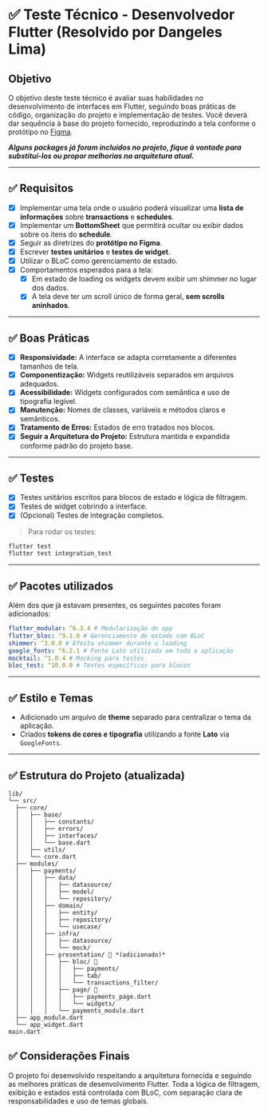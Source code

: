 # ✅ Teste Técnico - Desenvolvedor Flutter (Resolvido por Dangeles Lima)

## Objetivo

O objetivo deste teste técnico é avaliar suas habilidades no desenvolvimento de interfaces em Flutter, seguindo boas práticas de código, organização do projeto e implementação de testes. Você deverá dar sequência à base do projeto fornecido, reproduzindo a tela conforme o protótipo no [Figma](https://www.figma.com/design/QWC5IksyTx2k65ZzkPz3r1/Processo-seletivo---Dev-flutter?node-id=1-4313&t=WNNCW8T4MMI6Z9M8-1).

**_Alguns packages já foram incluídos no projeto, fique à vontade para substituí-los ou propor melhorias na arquitetura atual._**

---

## ✅ Requisitos

- [x] Implementar uma tela onde o usuário poderá visualizar uma **lista de informações** sobre **transactions** e **schedules**.
- [x] Implementar um **BottomSheet** que permitirá ocultar ou exibir dados sobre os itens do **schedule**.
- [x] Seguir as diretrizes do **protótipo no Figma**.
- [x] Escrever **testes unitários** e **testes de widget**.
- [x] Utilizar o BLoC como gerenciamento de estado.
- [x] Comportamentos esperados para a tela:
  - [x] Em estado de loading os widgets devem exibir um shimmer no lugar dos dados.
  - [x] A tela deve ter um scroll único de forma geral, **sem scrolls aninhados**.

---

## ✅ Boas Práticas

- [x] **Responsividade:** A interface se adapta corretamente a diferentes tamanhos de tela.
- [x] **Componentização:** Widgets reutilizáveis separados em arquivos adequados.
- [x] **Acessibilidade:** Widgets configurados com semântica e uso de tipografia legível.
- [x] **Manutenção:** Nomes de classes, variáveis e métodos claros e semânticos.
- [x] **Tratamento de Erros:** Estados de erro tratados nos blocos.
- [x] **Seguir a Arquitetura do Projeto:** Estrutura mantida e expandida conforme padrão do projeto base.

---

## ✅ Testes

- [x] Testes unitários escritos para blocos de estado e lógica de filtragem.
- [x] Testes de widget cobrindo a interface.
- [x] (Opcional) Testes de integração completos.

> Para rodar os testes:

```bash
flutter test
flutter test integration_test
```

---

## ✅ Pacotes utilizados

Além dos que já estavam presentes, os seguintes pacotes foram adicionados:

```yaml
flutter_modular: ^6.3.4 # Modularização do app
flutter_bloc: ^9.1.0 # Gerenciamento de estado com BLoC
shimmer: ^3.0.0 # Efeito shimmer durante o loading
google_fonts: ^6.2.1 # Fonte Lato utilizada em toda a aplicação
mocktail: ^1.0.4 # Mocking para testes
bloc_test: ^10.0.0 # Testes específicos para blocos
```

---

## ✅ Estilo e Temas

- Adicionado um arquivo de **theme** separado para centralizar o tema da aplicação.
- Criados **tokens de cores e tipografia** utilizando a fonte **Lato** via `GoogleFonts`.

---

## ✅ Estrutura do Projeto (atualizada)

```
lib/
└── src/
  ├── core/
  │   ├── base/
  │   │   ├── constants/
  │   │   ├── errors/
  │   │   ├── interfaces/
  │   │   └── base.dart
  │   ├── utils/
  │   └── core.dart
  ├── modules/
  │   ├── payments/
  │   │   ├── data/
  │   │   │   ├── datasource/
  │   │   │   ├── model/
  │   │   │   └── repository/
  │   │   ├── domain/
  │   │   │   ├── entity/
  │   │   │   ├── repository/
  │   │   │   └── usecase/
  │   │   ├── infra/
  │   │   │   ├── datasource/
  │   │   │   └── mock/
  │   │   ├── presentation/ 🔵 *(adicionado)*
  │   │   │   ├── bloc/ 🔵
  │   │   │   │   ├── payments/
  │   │   │   │   ├── tab/
  │   │   │   │   └── transactions_filter/
  │   │   │   ├── page/ 🔵
  │   │   │   │   ├── payments_page.dart
  │   │   │   │   └── widgets/
  │   │   │   └── payments_module.dart
  ├── app_module.dart
  └── app_widget.dart
main.dart
```

## ✅ Considerações Finais

O projeto foi desenvolvido respeitando a arquitetura fornecida e seguindo as melhores práticas de desenvolvimento Flutter. Toda a lógica de filtragem, exibição e estados está controlada com BLoC, com separação clara de responsabilidades e uso de temas globais.
